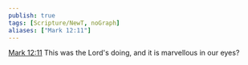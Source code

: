 ```yaml
---
publish: true
tags: [Scripture/NewT, noGraph]
aliases: ["Mark 12:11"]
---
```

[Mark 12:11](https://churchofjesuschrist.org/study/scriptures/nt/mark/12?lang=eng&id=p11#p11) This was the Lord's doing, and it is marvellous in our eyes?

